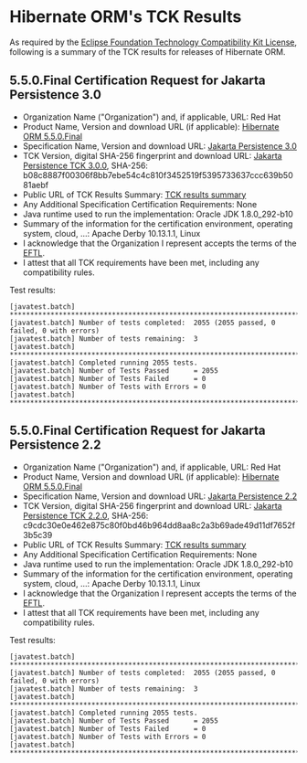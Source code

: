# Hibernate ORM's TCK Results

As required by the [Eclipse Foundation Technology Compatibility Kit License](https://www.eclipse.org/legal/tck.php),
following is a summary of the TCK results for releases of Hibernate ORM.

## 5.5.0.Final Certification Request for Jakarta Persistence 3.0

* Organization Name ("Organization") and, if applicable, URL: Red Hat
* Product Name, Version and download URL (if applicable): [Hibernate ORM 5.5.0.Final](http://hibernate.org/orm/releases/5.5/)
* Specification Name, Version and download URL: [Jakarta Persistence 3.0](https://jakarta.ee/specifications/persistence/3.0/)
* TCK Version, digital SHA-256 fingerprint and download URL: [Jakarta Persistence TCK 3.0.0](https://download.eclipse.org/jakartaee/persistence/3.0/jakarta-persistence-tck-3.0.0.zip), SHA-256: b08c8887f00306f8bb7ebe54c4c810f3452519f5395733637ccc639b5081aebf
* Public URL of TCK Results Summary: [TCK results summary](https://github.com/hibernate/hibernate-orm/blob/main/tck/summary.md)
* Any Additional Specification Certification Requirements: None
* Java runtime used to run the implementation: Oracle JDK 1.8.0_292-b10
* Summary of the information for the certification environment, operating system, cloud, ...: Apache Derby 10.13.1.1, Linux
* I acknowledge that the Organization I represent accepts the terms of the [EFTL](https://www.eclipse.org/legal/tck.php).
* I attest that all TCK requirements have been met, including any compatibility rules.

Test results:

```
[javatest.batch] ********************************************************************************
[javatest.batch] Number of tests completed:  2055 (2055 passed, 0 failed, 0 with errors)
[javatest.batch] Number of tests remaining:  3
[javatest.batch] ********************************************************************************
[javatest.batch] Completed running 2055 tests.
[javatest.batch] Number of Tests Passed      = 2055
[javatest.batch] Number of Tests Failed      = 0
[javatest.batch] Number of Tests with Errors = 0
[javatest.batch] ********************************************************************************
```

## 5.5.0.Final Certification Request for Jakarta Persistence 2.2

* Organization Name ("Organization") and, if applicable, URL: Red Hat
* Product Name, Version and download URL (if applicable): [Hibernate ORM 5.5.0.Final](http://hibernate.org/orm/releases/5.5/)
* Specification Name, Version and download URL: [Jakarta Persistence 2.2](https://jakarta.ee/specifications/persistence/2.2/)
* TCK Version, digital SHA-256 fingerprint and download URL: [Jakarta Persistence TCK 2.2.0](https://download.eclipse.org/jakartaee/persistence/2.2/jakarta-persistence-tck-2.2.0.zip), SHA-256: c9cdc30e0e462e875c80f0bd46b964dd8aa8c2a3b69ade49d11df7652f3b5c39
* Public URL of TCK Results Summary: [TCK results summary](https://github.com/hibernate/hibernate-orm/blob/main/tck/summary.md)
* Any Additional Specification Certification Requirements: None
* Java runtime used to run the implementation: Oracle JDK 1.8.0_292-b10
* Summary of the information for the certification environment, operating system, cloud, ...: Apache Derby 10.13.1.1, Linux
* I acknowledge that the Organization I represent accepts the terms of the [EFTL](https://www.eclipse.org/legal/tck.php).
* I attest that all TCK requirements have been met, including any compatibility rules.

Test results:

```
[javatest.batch] ********************************************************************************
[javatest.batch] Number of tests completed:  2055 (2055 passed, 0 failed, 0 with errors)
[javatest.batch] Number of tests remaining:  3
[javatest.batch] ********************************************************************************
[javatest.batch] Completed running 2055 tests.
[javatest.batch] Number of Tests Passed      = 2055
[javatest.batch] Number of Tests Failed      = 0
[javatest.batch] Number of Tests with Errors = 0
[javatest.batch] ********************************************************************************
```